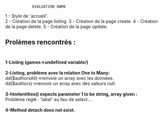                 EVALUATION DWM8
                
1 - Style de 'accueil'.<br>
2 - Création de la page listing.
3 - Création de la page create.
4 - Création de la page delete.
5 - Création de la page update.


<h2>Prolèmes rencontrés :<br><br></h2>
<strong>1-Listing (games->undefined variable/)</strong>
<br><br>
<strong>2-Listing, problème avec la relation One to Many:<br></strong>
dd($authorsAll)->renvoie un array avec les données.
<br>dd($authors)->renvoie un array avec des valeurs null.<br>
<br>
<strong>3-htmlentities() expects parameter 1 to be string, array given :</strong>
<br>Problème reglé : 'label' au lieu de select...<br>
<br><strong>4-Method detach does not exist.</strong>
 

